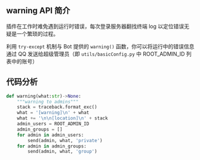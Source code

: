 ## warning API 简介

插件在工作时难免遇到运行时错误，每次登录服务器翻找终端 log 以定位错误无疑是一个繁琐的过程。

利用 `try-except` 机制与 Bot 提供的 `warning()` 函数，你可以将运行中的错误信息通过 QQ 发送给超级管理员（即 `utils/basicConfig.py` 中 ROOT_ADMIN_ID 列表中的账号）

## 代码分析

```python
def warning(what:str)->None:
    """warning to admins"""
    stack = traceback.format_exc()
    what = '[warning]\n' + what 
    what += '\n\n[location]\n' + stack
    admin_users = ROOT_ADMIN_ID
    admin_groups = []
    for admin in admin_users:
        send(admin, what, 'private')
    for admin in admin_groups:
        send(admin, what, 'group')
```